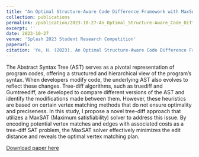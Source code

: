 ```yaml
---
title: "An Optimal Structure-Aware Code Difference Framework with MaxSAT-Solver"
collection: publications
permalink: /publication/2023-10-27-An_Optimal_Structure-Aware_Code_Difference_Framework_with_MaxSAT-Solver
excerpt: ''
date: 2023-10-27
venue: 'Splash 2023 Student Research Competition'
paperurl:
citation: 'Ye, H. (2023). An Optimal Structure-Aware Code Difference Framework with MaxSAT-Solver. SPLASH Companion’23, 43.'
---
```


The Abstract Syntax Tree (AST) serves as a pivotal representation of program codes, offering a structured and hierarchical view of the program’s syntax. When developers modify code, the underlying AST also evolves to reflect these changes. Tree-diff algorithms, such as truediff and Gumtreediff, are developed to compare different versions of the AST and identify the modifications made between them. However, these heuristics are based on certain vertex matching methods that do not ensure optimality and preciseness. In this study, I propose a novel tree-diff approach that utilizes a MaxSAT (Maximum satisfiability) solver to address this issue. By encoding potential vertex matches and edges with associated costs as a tree-diff SAT problem, the MaxSAT solver effectively minimizes the edit distance and reveals the optimal vertex matching plan.

[Download paper here](https://dl.acm.org/doi/pdf/10.1145/3618305.3623601)